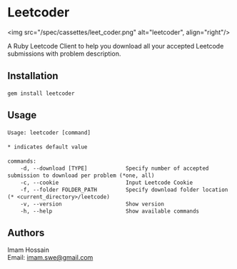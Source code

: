 # Leetcoder
<!-- ![Leetcoder](/spec/cassettes/leetcoder.png) -->
<img src="/spec/cassettes/leet_coder.png" alt="leetcoder", align="right"/>

A Ruby Leetcode Client to help you download all your accepted Leetcode submissions with problem description.

## Installation

```
gem install leetcoder
```

## Usage

```
Usage: leetcoder [command]

* indicates default value

commands:
    -d, --download [TYPE]            Specify number of accepted submission to download per problem (*one, all)
    -c, --cookie                     Input Leetcode Cookie
    -f, --folder FOLDER_PATH         Specify download folder location (* <current_directory>/leetcode)
    -v, --version                    Show version
    -h, --help                       Show available commands
```

## Authors
Imam Hossain <br>
Email: imam.swe@gmail.com
